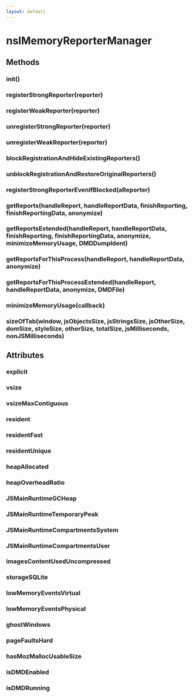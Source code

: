 ```yaml
---
layout: default
---
```


# nsIMemoryReporterManager #

## Methods ##

### init() ###

### registerStrongReporter(reporter) ###

### registerWeakReporter(reporter) ###

### unregisterStrongReporter(reporter) ###

### unregisterWeakReporter(reporter) ###

### blockRegistrationAndHideExistingReporters() ###

### unblockRegistrationAndRestoreOriginalReporters() ###

### registerStrongReporterEvenIfBlocked(aReporter) ###

### getReports(handleReport, handleReportData, finishReporting, finishReportingData, anonymize) ###

### getReportsExtended(handleReport, handleReportData, finishReporting, finishReportingData, anonymize, minimizeMemoryUsage, DMDDumpIdent) ###

### getReportsForThisProcess(handleReport, handleReportData, anonymize) ###

### getReportsForThisProcessExtended(handleReport, handleReportData, anonymize, DMDFile) ###

### minimizeMemoryUsage(callback) ###

### sizeOfTab(window, jsObjectsSize, jsStringsSize, jsOtherSize, domSize, styleSize, otherSize, totalSize, jsMilliseconds, nonJSMilliseconds) ###

## Attributes ##

### explicit ###

### vsize ###

### vsizeMaxContiguous ###

### resident ###

### residentFast ###

### residentUnique ###

### heapAllocated ###

### heapOverheadRatio ###

### JSMainRuntimeGCHeap ###

### JSMainRuntimeTemporaryPeak ###

### JSMainRuntimeCompartmentsSystem ###

### JSMainRuntimeCompartmentsUser ###

### imagesContentUsedUncompressed ###

### storageSQLite ###

### lowMemoryEventsVirtual ###

### lowMemoryEventsPhysical ###

### ghostWindows ###

### pageFaultsHard ###

### hasMozMallocUsableSize ###

### isDMDEnabled ###

### isDMDRunning ###
